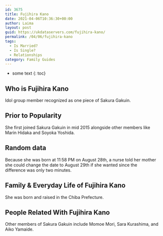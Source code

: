 ```yaml
---
id: 3675
title: Fujihira Kano
date: 2021-04-06T10:36:30+00:00
author: Laima
layout: post
guid: https://ukdataservers.com/fujihira-kano/
permalink: /04/06/fujihira-kano
tags:
  - Is Married?
  - Is Single?
  - Relationships
category: Family Guides
---
```


* some text
{: toc}


## Who is Fujihira Kano
                  
                  
                  
Idol group member recognized as one piece of Sakura Gakuin.
                  
              
            
              
            
                
                
                
## Prior to Popularity
                  
                  
                  
She first joined Sakura Gakuin in mid 2015 alongside other members like Marin Hidaka and Soyoka Yoshida.
                  
              
            
              
            
                
                
                
## Random data
                  
                  
                  
Because she was born at 11:58 PM on August 28th, a nurse told her mother she could change the date to August 29th if she wanted since the difference was only two minutes.
                  
              
            
              
            
                
                
                
## Family & Everyday Life of Fujihira Kano
                  
                  
                  
She was born and raised in the Chiba Prefecture.
                  
              
            
              
            
                
                
                
## People Related With Fujihira Kano
                  
                  
                  
Other members of Sakura Gakuin include Momoe Mori, Sara Kurashima, and Aiko Yamaide.
                  
              
            
              
            
                
              
            
              
              
            
            
              
            
          
          
          